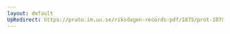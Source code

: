 ```yaml
---
layout: default
UpRedirect: https://pruto.im.uu.se/riksdagen-records-pdf/1875/prot-1875--ak--032/prot-1875--ak--032_032.pdf
---
```

